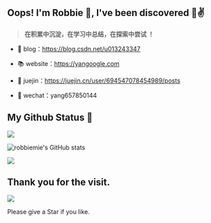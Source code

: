 ## Oops! I'm Robbie 🐑, I've been discovered 👋✌️

> **在积累中沉淀，在学习中总结，在探索中尝试 ！**

- 🍓 blog：https://blog.csdn.net/u013243347

- 📚 website：https://yangoogle.com

- 🍐 juejin：https://juejin.cn/user/694547078454989/posts

- 🍉 wechat：yang657850144

## My Github Status 🦸

![](https://activity-graph.herokuapp.com/graph?username=robbiemie&theme=radical)

![robbiemie's GitHub stats](https://github-readme-stats.vercel.app/api?username=robbiemie&show_icons=true&theme=vue)

![](https://github-readme-stats.vercel.app/api/top-langs/?username=robbiemie&layout=compact&theme=vue&card_width=445&hide_border=true)



## Thank you for the visit.

![](http://profile-counter.glitch.me/robbiemie/count.svg)

Please give a Star if you like.
